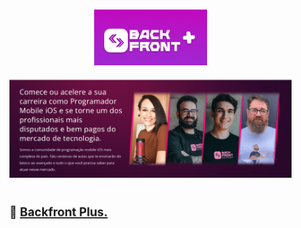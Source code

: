 <h1 align="center">
       <img src="./images/backfrontpluslogo.png" with="300" height="100"/>
</h1>

<div align="center">
       <img src="./images/backfrontplusimage.png"/>
</div>

</br>

## 🚀 [Backfront Plus.](https://backfront.com.br/backfrontplus/)
